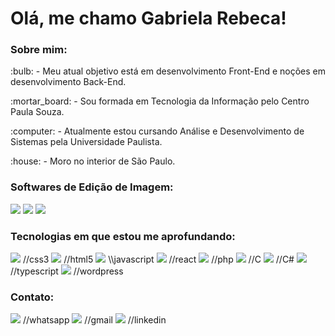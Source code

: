 <h1>Olá, me chamo Gabriela Rebeca!</h1>

<h3>Sobre mim:</h3>
<p>:bulb: - Meu atual objetivo está em desenvolvimento Front-End e noções em desenvolvimento Back-End.</p>
<p>:mortar_board: - Sou formada em Tecnologia da Informação pelo Centro Paula Souza.</p> 
<p>:computer: - Atualmente estou cursando Análise e Desenvolvimento de Sistemas pela Universidade Paulista.</p> 
<p>:house: - Moro no interior de São Paulo.</p> 

<h3>Softwares de Edição de Imagem:</h3>
<div>
<img src="https://img.shields.io/badge/Adobe%20Illustrator-FF9A00?style=for-the-badge&logo=adobe%20illustrator&logoColor=white"/>
<img src="https://img.shields.io/badge/Adobe%20Photoshop-31A8FF?style=for-the-badge&logo=Adobe%20Photoshop&logoColor=black"/>
<img src="https://img.shields.io/badge/Canva-%2300C4CC.svg?&style=for-the-badge&logo=Canva&logoColor=white"/>
</div>

<h3>Tecnologias em que estou me aprofundando:</h3>
<div>
<img src="https://img.shields.io/badge/CSS3-1572B6?style=for-the-badge&logo=css3&logoColor=white"/> //css3
<img src="https://img.shields.io/badge/HTML5-E34F26?style=for-the-badge&logo=html5&logoColor=white"/> //html5
<img src="https://img.shields.io/badge/JavaScript-323330?style=for-the-badge&logo=javascript&logoColor=F7DF1E"/> \\javascript
<img src="https://img.shields.io/badge/React-20232A?style=for-the-badge&logo=react&logoColor=61DAFB"/> //react 
<img src="https://img.shields.io/badge/PHP-777BB4?style=for-the-badge&logo=php&logoColor=white"/> //php
<img src="https://img.shields.io/badge/C-00599C?style=for-the-badge&logo=c&logoColor=white"/> //C
<img src="https://img.shields.io/badge/C%23-239120?style=for-the-badge&logo=c-sharp&logoColor=white"/> //C#
<img src="https://img.shields.io/badge/TypeScript-007ACC?style=for-the-badge&logo=typescript&logoColor=white"/> //typescript
<img src="https://img.shields.io/badge/Wordpress-21759B?style=for-the-badge&logo=wordpress&logoColor=white"/> //wordpress
</div>

<h3>Contato:</h3>
<div>
<a href = "https://wa.me/15981027198"><img loading="lazy" src="https://img.shields.io/badge/WhatsApp-25D366?style=for-the-badge&logo=whatsapp&logoColor=white" target="_blank"></a> //whatsapp
<a href = "mailto:gabirmsoares@gmail.com"><img loading="lazy" src="https://img.shields.io/badge/Gmail-D14836?style=for-the-badge&logo=gmail&logoColor=white" target="_blank"></a> //gmail
<a href = "https://www.linkedin.com/in/gabsmart" target="_blank"><img loading="lazy" src="https://img.shields.io/badge/-LinkedIn-%230077B5?style=for-the-badge&logo=linkedin&logoColor=white" target="_blank"></a> //linkedin
</div>
